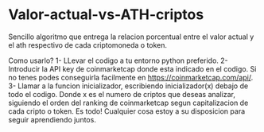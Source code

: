 # Valor-actual-vs-ATH-criptos
Sencillo algoritmo que entrega la relacion porcentual entre el valor actual y el ath respectivo de cada criptomoneda o token. 

Como usarlo? 
1- LLevar el codigo a tu entorno python preferido. 
2- Introducir la API key de coinmarketcap donde esta indicado en el codigo. Si no tenes podes conseguirla facilmente en https://coinmarketcap.com/api/.
3- Llamar a la funcion inicializador, escribiendo inicializador(x) debajo de todo el codigo. Donde x es el numero de criptos que deseas analizar, siguiendo el orden del ranking de coinmarketcap segun capitalizacion de cada cripto o token.
Es todo! Cualquier cosa estoy a su disposicion para seguir aprendiendo juntos. 

